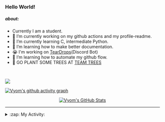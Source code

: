 ### Hello World!

##### about:
- Currently I am a student.
- 🔭 I’m currently working on my github actions and my profile-readme. 
- 🌱 I’m currently learning C, intermediate Python.
- 🌱 I’m learning how to make better documentation.
- 😭 I'm working on [TearDrops](https://github.com/Vyvy-vi/TearDrops)(Discord Bot)
- 🌱 I’m learning how to automate my github flow.
- 🌱 GO PLANT SOME TREES AT [TEAM TREES](https://teamtrees.org/)
<br>

<a href="https://twitter.com/Vyvy_viM"><img target="_blank" src="https://img.shields.io/badge/twitter%20@Vyvy_viM-0D95E8?style=for-the-badge&logo=twitter&logoColor=white"/></a> 
<br>

[![Vyom's github activity graph](https://activity-graph.herokuapp.com/graph?username=Vyvy-vi)](https://github.com/ashutosh00710/github-readme-activity-graph)

<p align="center">
<a href="https://github.com/Vyvy-vi/Vyvy-vi">
  <img src="https://profile-readme-git-master.vyvy-vi.vercel.app/api?username=Vyvy-vi&show_icons=true&line_height=27&count_private=true&title_color=ffffff&text_color=c9cacc&icon_color=2bbc8a&bg_color=1d1f21" alt="Vyom's GitHub Stats" />
</a></div>
</p>


---
<details>
  <summary>:zap: My Activity:</summary>
  
<!--START_SECTION:waka-->
**I'm an Early 🐤** 

```text
🌞 Morning    7 commits      ████░░░░░░░░░░░░░░░░░░░░░   16.28% 
🌆 Daytime    17 commits     ██████████░░░░░░░░░░░░░░░   39.53% 
🌃 Evening    2 commits      █░░░░░░░░░░░░░░░░░░░░░░░░   4.65% 
🌙 Night      17 commits     ██████████░░░░░░░░░░░░░░░   39.53%

```
📅 **I'm Most Productive on Monday** 

```text
Monday       18 commits     ██████████░░░░░░░░░░░░░░░   41.86% 
Tuesday      3 commits      █░░░░░░░░░░░░░░░░░░░░░░░░   6.98% 
Wednesday    1 commits      ░░░░░░░░░░░░░░░░░░░░░░░░░   2.33% 
Thursday     3 commits      █░░░░░░░░░░░░░░░░░░░░░░░░   6.98% 
Friday       0 commits      ░░░░░░░░░░░░░░░░░░░░░░░░░   0.0% 
Saturday     5 commits      ███░░░░░░░░░░░░░░░░░░░░░░   11.63% 
Sunday       13 commits     ███████░░░░░░░░░░░░░░░░░░   30.23%

```


📊 **This Week I Spent My Time On** 

```text
🔥 Editors: 
Vim                      5 hrs 30 mins       ██████████████░░░░░░░░░░░   59.12% 
VS Code                  3 hrs 48 mins       ██████████░░░░░░░░░░░░░░░   40.88%

🐱‍💻 Projects: 
connect_two_apis         2 hrs 13 mins       ██████░░░░░░░░░░░░░░░░░░░   23.92% 
discord-rpc              2 hrs 1 min         █████░░░░░░░░░░░░░░░░░░░░   21.63% 
Unknown Project          1 hr 24 mins        ███░░░░░░░░░░░░░░░░░░░░░░   15.11% 
MLH_Translate_api        1 hr 10 mins        ███░░░░░░░░░░░░░░░░░░░░░░   12.65% 
assistant-bee            1 hr 3 mins         ██░░░░░░░░░░░░░░░░░░░░░░░   11.27%

```


<!--END_SECTION:waka-->
</details>
